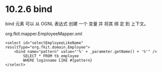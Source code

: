 # 10.2.6 bind

bind 元素 可以 从 OGNL 表达式 创建 一个 变量 并 将其 绑 定 到 上下文。

org.fkit.mapper.EmployeeMapper.xml

```
<select id="selectEmployeeLikeName" resultType="org.fkit.domain.Employee">
    <bind name="pattern" value="'%' + _parameter.getName() + '%'" />
        SELECT * FROM tb_employee
        WHERE loginname LIKE #{pattern}
</select>
```







